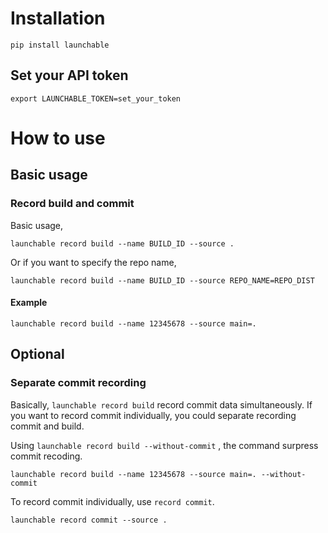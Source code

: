 # Installation

```shell
pip install launchable
```

## Set your API token

```shell
export LAUNCHABLE_TOKEN=set_your_token
```

# How to use
## Basic usage
### Record build and commit

Basic usage,

```shell
launchable record build --name BUILD_ID --source .
```

Or if you want to specify the repo name,

```shell
launchable record build --name BUILD_ID --source REPO_NAME=REPO_DIST
```

#### Example
```shell
launchable record build --name 12345678 --source main=.
```

## Optional
### Separate commit recording

Basically, `launchable record build` record commit data simultaneously. If you want to record commit individually, you could separate recording commit and build.

Using `launchable record build --without-commit` , the command surpress commit recoding.

```shell
launchable record build --name 12345678 --source main=. --without-commit
```

To record commit individually, use `record commit`.

```shell
launchable record commit --source .
```
